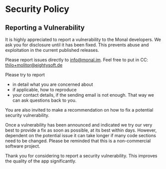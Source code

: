 # Security Policy

## Reporting a Vulnerability

It is highly appreciated to report a vulnerability to the Monal developers. We ask you for
disclosure until it has been fixed. This prevents abuse and exploitation in the current published releases.

Please report issues directly to info@monal.im. Feel free to put in CC: thilo+molitor@eightysoft.de

Please try to report 
- in detail what you are concerned about
- if applicable, how to reproduce
- your contact details, if the sending email is not enough. That way we can ask questions back to you. 

You are also invited to make a recommendation on how to fix a potential security vulnerability.

Once a vulnerability has been announced and indicated we try our very best to provide a fix as soon as possible,
at its best within days. However, dependent on the potential issue it can take longer if many code sections need to be changed.
Please be reminded that this is a non-commercial software project.

Thank you for considering to report a security vulnerability. This improves the quality of the app significantly.
